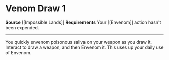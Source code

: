 ﻿---
actions: '[one-action]'
cost: null
element: null
frequency: null
id: '1452'
name: Venom Draw
rarity: Common
requirement: Your [[DATABASE/action/Envenom|Envenom]] action hasn't been expended.
school: null
source: '[[DATABASE/source/Impossible Lands|Impossible Lands]]'
trait: null
trigger: null
type: Action

---
# Venom Draw <span class="action-icon">1</span>

**Source** [[Impossible Lands]]
**Requirements** Your [[Envenom]] action hasn't been expended.

---
You quickly envenom poisonous saliva on your weapon as you draw it. Interact to draw a weapon, and then Envenom it. This uses up your daily use of Envenom.